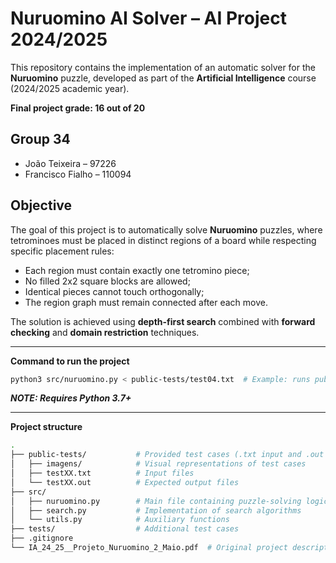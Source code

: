 # Nuruomino AI Solver – AI Project 2024/2025

This repository contains the implementation of an automatic solver for the **Nuruomino** puzzle, developed as part of the **Artificial Intelligence** course (2024/2025 academic year).

**Final project grade: 16 out of 20**

## Group 34
- João Teixeira – 97226  
- Francisco Fialho – 110094

## Objective
The goal of this project is to automatically solve **Nuruomino** puzzles, where tetrominoes must be placed in distinct regions of a board while respecting specific placement rules:

- Each region must contain exactly one tetromino piece;
- No filled 2x2 square blocks are allowed;
- Identical pieces cannot touch orthogonally;
- The region graph must remain connected after each move.

The solution is achieved using **depth-first search** combined with **forward checking** and **domain restriction** techniques.

---

**Command to run the project**  
```bash
python3 src/nuruomino.py < public-tests/test04.txt  # Example: runs public test 4
```
***NOTE: Requires Python 3.7+***

---
**Project structure**
```bash
.
├── public-tests/           # Provided test cases (.txt input and .out expected output)
│   ├── imagens/            # Visual representations of test cases
│   ├── testXX.txt          # Input files
│   └── testXX.out          # Expected output files
├── src/
│   ├── nuruomino.py        # Main file containing puzzle-solving logic
│   ├── search.py           # Implementation of search algorithms
│   └── utils.py            # Auxiliary functions 
├── tests/                  # Additional test cases 
├── .gitignore
└── IA_24_25__Projeto_Nuruomino_2_Maio.pdf  # Original project description (in Portuguese)
